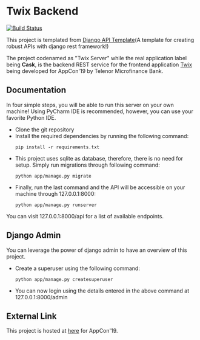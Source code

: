 # Twix Backend
[![Build Status](https://travis-ci.com/Diaga/django-api-template.svg?branch=master)](https://travis-ci.com/Diaga/django-api-template)

This project is templated from [Django API Template](https://github.com/Diaga/django-api-template)(A template for creating robust APIs with django rest framework!)

The project codenamed as "Twix Server" while the real application label being **Cask**, is the backend REST service for the frontend application [Twix](https://github.com/Diaga/Twix) being developed for AppCon'19 by Telenor Microfinance Bank.

## Documentation

In four simple steps, you will be able to run this server on your own machine! Using PyCharm IDE is recommended, however, you can use your favorite Python IDE.

* Clone the git repository
* Install the required dependencies by running the following command:
    ```
    pip install -r requirements.txt
    ```
* This project uses sqlite as database, therefore, there is no need for setup. Simply run migrations through following command: 
    ```
    python app/manage.py migrate
    ```
* Finally, run the last command and the API will be accessible on your machine through 127.0.0.1:8000:
    ```
    python app/manage.py runserver
    ```
You can visit 127.0.0.1:8000/api for a list of available endpoints.    

## Django Admin

You can leverage the power of django admin to have an overview of this project.

* Create a superuser using the following command:
    ```
    python app/manage.py createsuperuser
    ```
* You can now login using the details entered in the above command at 127.0.0.1:8000/admin

## External Link
This project is hosted at [here](https://api.knctu.com/api) for AppCon'19.
